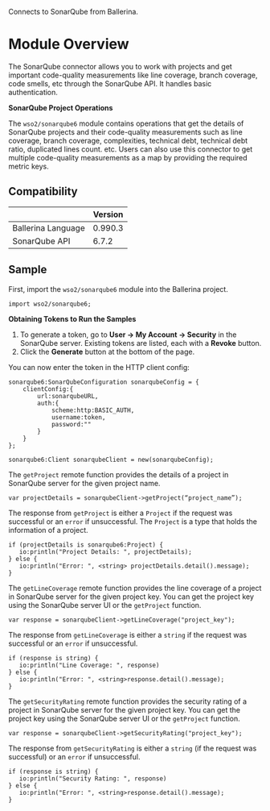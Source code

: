 Connects to SonarQube from Ballerina.

# Module Overview

The SonarQube connector allows you to work with projects and get important code-quality measurements like line coverage, branch coverage, code smells, etc through the SonarQube API. It handles basic authentication.

**SonarQube Project Operations**

The `wso2/sonarqube6` module contains operations that get the details of SonarQube projects and their code-quality 
measurements such as line coverage, branch coverage, complexities, technical debt, technical debt ratio, duplicated lines 
count. etc. Users can also use this connector to get multiple code-quality measurements as a map by providing the required metric keys.


## Compatibility

|                    |    Version     |  
| ------------------ | -------------- |
| Ballerina Language |   0.990.3      |
| SonarQube API      |   6.7.2        |


## Sample

First, import the `wso2/sonarqube6` module into the Ballerina project.
    
```ballerina
import wso2/sonarqube6;
```

**Obtaining Tokens to Run the Samples**

1. To generate a token, go to **User -> My Account -> Security** in the SonarQube server. Existing tokens are listed, each with a **Revoke** button.
2. Click the **Generate** button at the bottom of the page.

You can now enter the token in the HTTP client config:
```ballerina
sonarqube6:SonarQubeConfiguration sonarqubeConfig = {
    clientConfig:{
        url:sonarqubeURL,
        auth:{
            scheme:http:BASIC_AUTH,
            username:token,
            password:""
        }
    }
};
   
sonarqube6:Client sonarqubeClient = new(sonarqubeConfig);
```

The `getProject` remote function provides the details of a project in SonarQube server for the given project name.

```ballerina
var projectDetails = sonarqubeClient->getProject(“project_name”);
```

The response from `getProject` is either a `Project` if the request was successful or an `error` if unsuccessful.
The `Project` is a type that holds the information of a project.

```ballerina
if (projectDetails is sonarqube6:Project) {
   io:println("Project Details: ", projectDetails);
} else {
   io:println("Error: ", <string> projectDetails.detail().message);
}
```

The `getLineCoverage` remote function provides the line coverage of a project in SonarQube server for the given project key.
You can get the project key using the SonarQube server UI or the `getProject` function.

```ballerina
var response = sonarqubeClient->getLineCoverage("project_key");
```
    
The response from `getLineCoverage` is either a `string` if the request was successful or an `error` if unsuccessful.


```ballerina
if (response is string) {
   io:println("Line Coverage: ", response)
} else {
   io:println("Error: ", <string>response.detail().message);
}
``` 

The `getSecurityRating` remote function provides the security rating of a project in SonarQube server for the given project key.
You can get the project key using the SonarQube server UI or the `getProject` function.

```ballerina
var response = sonarqubeClient->getSecurityRating("project_key");
```

The response from `getSecurityRating` is either a `string` (if the request was successful) or an `error` if unsuccessful.


```ballerina
if (response is string) {
   io:println("Security Rating: ", response)
} else {
   io:println("Error: ", <string>response.detail().message);
}
```
